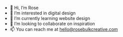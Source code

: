 - 👋 Hi, I’m Rose
- 👀 I’m interested in digital design
- 🌱 I’m currently learning website design
- 💞️ I’m looking to collaborate on inspiration
- 📫 You can reach me at hello@rosebulkcreative.com

<!---
rosebulk/rosebulk is a ✨ special ✨ repository because its `README.md` (this file) appears on your GitHub profile.
You can click the Preview link to take a look at your changes.
--->
